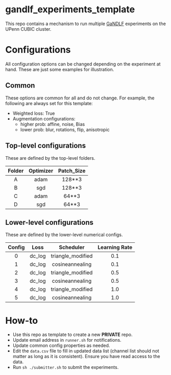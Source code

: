 # gandlf_experiments_template

This repo contains a mechanism to run multiple [GaNDLF](https://github.com/CBICA/GaNDLF) experiments on the UPenn CUBIC cluster.

# Configurations

All configuration options can be changed depending on the experiment at hand. These are just some examples for illustration.
## Common

These options are common for all and do not change. For example, the following are always set for this template:

- Weighted loss: True
- Augmentation configurations:
  - higher prob: affine, noise, Bias
  - lower prob: blur, rotations, flip, anisotropic

## Top-level configurations

These are defined by the top-level folders.

| Folder | Optimizer | Patch_Size |
|:------:|:---------:|:----------:|
|    A   |    adam   |   128**3   |
|    B   |    sgd    |   128**3   |
|    C   |    adam   |    64**3   |
|    D   |    sgd    |    64**3   |

## Lower-level configurations

These are defined by the lower-level numerical configs.

| Config |  Loss  |     Scheduler     | Learning Rate |
|:------:|:------:|:-----------------:|:-------------:|
|    0   | dc_log | triangle_modified |      0.1      |
|    1   | dc_log |  cosineannealing  |      0.1      |
|    2   | dc_log | triangle_modified |      0.5      |
|    3   | dc_log |  cosineannealing  |      0.5      |
|    4   | dc_log | triangle_modified |      1.0      |
|    5   | dc_log |  cosineannealing  |      1.0      |


# How-to

- Use this repo as template to create a new **PRIVATE** repo.
- Update email address in `runner.sh` for notifications.
- Update common config properties as needed.
- Edit the `data.csv` file to fill in updated data list (channel list should not matter as long as it is consistent). Ensure you have read access to the data.
- Run `sh ./submitter.sh` to submit the experiments.